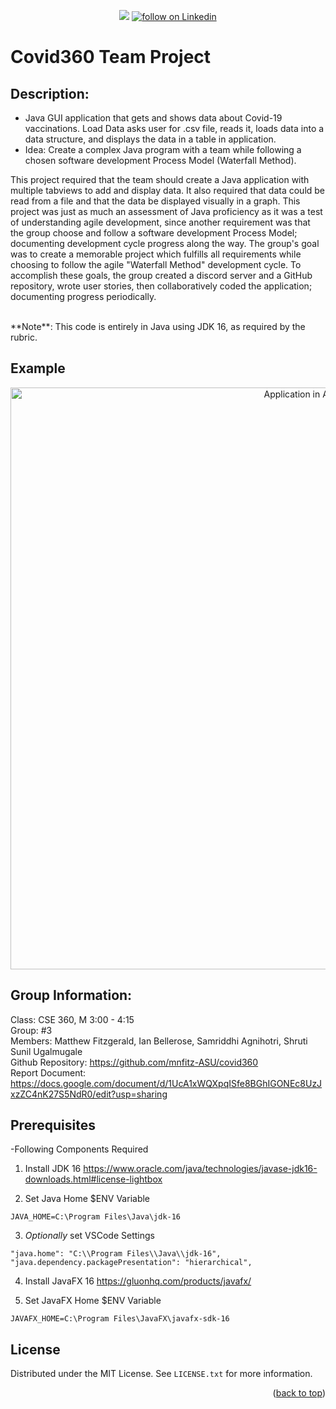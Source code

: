 <div id="top"></div>

<p align="center">
    <!--
    <a href="https://github.com/mnfitz-ASU/cse340redux/pulse" alt="Activity">
        <img src="https://img.shields.io/github/commit-activity/mnfitz-ASU/covid360" /></a>
    <a href="https://discord.gg/sKXHzHpq">
        <img src="https://img.shields.io/discord/308323056592486420?logo=discord"
            alt="chat on Discord"></a>
    -->
    <a href="https://github.com/mnfitz-ASU/mnfitz-ASU/graphs/contributors" alt="Contributors">
        <img src="https://img.shields.io/github/contributors/mnfitz-ASU/mnfitz-ASU" /></a>    
    <a href="https://www.linkedin.com/in/matthew-n-fitzgerald/">
        <img src="https://img.shields.io/badge/-matthewf-blue?style=flat-square&logo=Linkedin&logoColor=white&link=https://www.linkedin.com/in/matthew-n-fitzgerald/"
            alt="follow on Linkedin"></a>
</p>

# Covid360 Team Project

## Description:
- Java GUI application that gets and shows data about Covid-19 vaccinations. Load Data asks user for .csv file, reads it, loads data into a data structure, and displays the data in a table in application. 
- Idea: Create a complex Java program with a team while following a chosen software development Process Model (Waterfall Method).

This project required that the team should create a Java application with multiple tabviews to add and display data. It also required that data could be read from a file and that the data be displayed visually in a graph. This project was just as much an assessment of Java proficiency as it was a test of understanding agile development, since another requirement was that the group choose and follow a software development Process Model; documenting development cycle progress along the way. The group's goal was to create a memorable project which fulfills all requirements while choosing to follow the agile "Waterfall Method" development cycle. To accomplish these goals, the group created a discord server and a GitHub repository, wrote user stories, then collaboratively coded the application; documenting progress periodically.

<br/>
**Note**: This code is entirely in Java using JDK 16, as required by the rubric. 

## Example
<p align="center">
<img width="931" alt="Application in Action" src="https://user-images.githubusercontent.com/79553911/209870473-41db24ac-9637-4811-83b5-83e3a7e23e91.gif">
</p>

## Group Information:
Class: CSE 360, M 3:00 - 4:15
<br/>
Group: #3
<br/>
Members: Matthew Fitzgerald, Ian Bellerose, Samriddhi Agnihotri, Shruti Sunil Ugalmugale
<br/>
Github Repository: https://github.com/mnfitz-ASU/covid360
<br/>
Report Document: https://docs.google.com/document/d/1UcA1xWQXpqISfe8BGhIGONEc8UzJxzZC4nK27S5NdR0/edit?usp=sharing
<br/>

## Prerequisites
-Following Components Required

1) Install JDK 16
https://www.oracle.com/java/technologies/javase-jdk16-downloads.html#license-lightbox

2) Set Java Home $ENV Variable
```
JAVA_HOME=C:\Program Files\Java\jdk-16
```

3) *Optionally* set VSCode Settings
```
"java.home": "C:\\Program Files\\Java\\jdk-16",
"java.dependency.packagePresentation": "hierarchical",
```

4) Install JavaFX 16
https://gluonhq.com/products/javafx/

5) Set JavaFX Home $ENV Variable
```
JAVAFX_HOME=C:\Program Files\JavaFX\javafx-sdk-16
```

<!-- LICENSE -->
## License

Distributed under the MIT License. See `LICENSE.txt` for more information.

<p align="right">(<a href="#top">back to top</a>)</p>

<!-- MARKDOWN LINKS & IMAGES -->
<!-- https://www.markdownguide.org/basic-syntax/#reference-style-links -->
[contributors-shield]: https://img.shields.io/github/contributors/github_username/repo_name.svg?style=for-the-badge
[contributors-url]: https://github.com/github_username/repo_name/graphs/contributors
[forks-shield]: https://img.shields.io/github/forks/github_username/repo_name.svg?style=for-the-badge
[forks-url]: https://github.com/github_username/repo_name/network/members
[stars-shield]: https://img.shields.io/github/stars/github_username/repo_name.svg?style=for-the-badge
[stars-url]: https://github.com/github_username/repo_name/stargazers
[issues-shield]: https://img.shields.io/github/issues/github_username/repo_name.svg?style=for-the-badge
[issues-url]: https://github.com/github_username/repo_name/issues
[license-shield]: https://img.shields.io/github/license/github_username/repo_name.svg?style=for-the-badge
[license-url]: https://github.com/github_username/repo_name/blob/master/LICENSE.txt
[linkedin-shield]: https://img.shields.io/badge/-LinkedIn-black.svg?style=for-the-badge&logo=linkedin&colorB=555
[linkedin-url]: https://linkedin.com/in/linkedin_username
[product-screenshot]: images/screenshot.png
